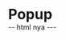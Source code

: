# Popup

-- html nya ---

<!DOCTYPE html>
<html lang="en">
<head>
     <meta charset="UTF-8">
     <meta name="viewport" content="width=device-width, initial-scale=1.0">
     <meta http-equiv="X-UA-Compatible" content="ie=edge">
     <title>Document</title>
     <style>
          body,p,h1 {
          margin: 0;
          }

          section {
          position: fixed;
          left: 50%;
          top: 50%;
          transform: translate(-50%,-50%);
          background-color: rgba(0,0,0,0.5);
          height: 0%;
          width: 0%;
          display: flex;
          justify-content: center;
          align-items: center;
          overflow: hidden;
          transition: 700ms;
          }

          div {
          width: 310px;
          height: 350px;
          background-color: white;
          border-radius: 3px;
          text-align: center;
          position: relative;
          padding-top: 20px;
          border: 4px solid black;
          color: black;
          }

          img{
          width: 80%;
          }

          div>h1 {
          position: absolute;
          cursor: pointer;
          right: 10px;
          top: 5px;
          }

          .att{
          text-transform: uppercase;
          font-weight: 900;
          font-size: 24px;
          }

          .att2 {
          width: 85%;
          margin: 10px auto 0 auto;
          font-weight: 700;
          text-align: left;
          }

          ul {
          margin-top: 15px;
          text-align: left;
          }
     </style>
</head>
<body>
     <p>
          Lorem ipsum dolor sit amet, consectetur adipisicing elit. Nisi deleniti, quibusdam inventore nulla sit recusandae unde enim ipsum dolorum, voluptates illo in, iure quos debitis modi rem. Eligendi magni vel velit expedita omnis, ab illum non adipisci odio rem itaque facilis aliquam totam ut obcaecati quaerat laboriosam, maiores voluptates. Facilis, molestias accusamus sed pariatur quidem reprehenderit perspiciatis asperiores ad tenetur vel voluptatum, porro quae magnam suscipit repellat blanditiis tempore, expedita. Nobis tenetur dicta architecto animi sint distinctio obcaecati amet blanditiis impedit, illo praesentium libero laborum. Ratione voluptates consectetur beatae, atque, sequi ab recusandae, porro ducimus ipsam consequuntur vero! Dignissimos, suscipit.
     </p>
     <section>
          <div>
               <h1>X</h1>
               <img src="./1.jpg" alt="gambar">
               <p class="att">
                    Perhatian!
               </p>
               <p class="att2">
                    Saat ini bot sedang mengalami lonjakan user yang terlalu tinggi, sementara semua fitur dikunci dan hanya dapat digunakan oleh member Premium dan VIP
               </p>
               <ul>
                    <li>
                         Premium: 10K/Bulan
                    </li>
                    <li>
                         Grup VIP: 20K/Bulan/Grup
                    </li>
                    <li>
                         Ketik !premium di nomor bot untuk memesan
                    </li>
               </ul>
          </div>
     </section>
     <button>Click Guwe</button>
     <script>
          const btn = document.querySelector("button");
          btn.style.width = "200px";
          btn.style.height = "100px";
          btn.style.position = "fixed";
          btn.style.left = "50%";
          btn.style.top = "50%";
          btn.style.zIndex = "-1"
          btn.style.transform = "translate(-50%, -50%)";

          btn.addEventListener("click", ()=>{
          document.querySelector("section").style.width = "100%";
          document.querySelector("section").style.height = "100%";
          });

          document.querySelector("h1").addEventListener("click", ()=>{
          document.querySelector("section").style.width = "0%";
          document.querySelector("section").style.height = "0%";
          })
     </script>
</body>
</html>
